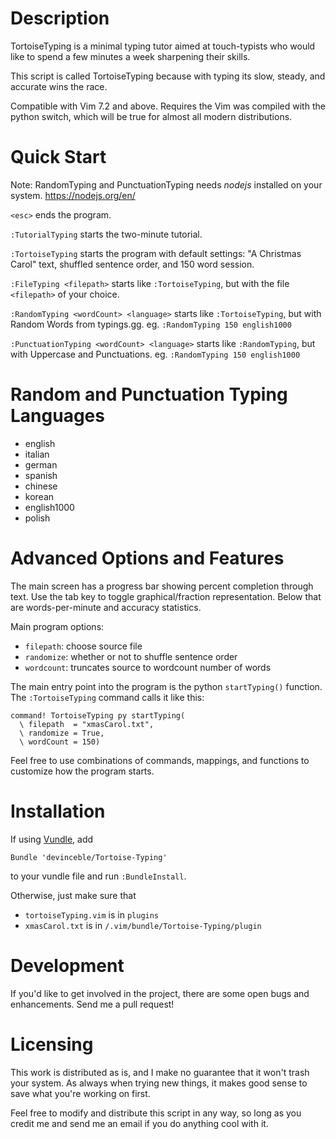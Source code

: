 # Description

TortoiseTyping is a minimal typing tutor aimed at touch-typists who would like to spend a few minutes a week sharpening their skills.

This script is called TortoiseTyping because with typing its slow, steady, and accurate wins the race.

Compatible with Vim 7.2 and above.  Requires the Vim was compiled with the python switch, which will be true for almost all modern distributions.

# Quick Start

Note: RandomTyping and PunctuationTyping needs *nodejs* installed on your system. https://nodejs.org/en/

`<esc>` ends the program.

`:TutorialTyping` starts the two-minute tutorial.

`:TortoiseTyping` starts the program with default settings: "A Christmas Carol" text, shuffled sentence order, and 150 word session.

`:FileTyping <filepath>` starts like `:TortoiseTyping`, but with the file `<filepath>` of your choice.

`:RandomTyping <wordCount> <language>` starts like `:TortoiseTyping`, but with Random Words from typings.gg.
eg. `:RandomTyping 150 english1000`

`:PunctuationTyping <wordCount> <language>` starts like `:RandomTyping`, but with Uppercase and Punctuations.
eg. `:RandomTyping 150 english1000`

# Random and Punctuation Typing Languages

- english
- italian
- german
- spanish
- chinese
- korean
- english1000
- polish

# Advanced Options and Features

The main screen has a progress bar showing percent completion through text.  Use the tab key to toggle graphical/fraction representation.  Below that are words-per-minute and accuracy statistics.

Main program options:

- `filepath`: choose source file
- `randomize`: whether or not to shuffle sentence order
- `wordcount`: truncates source to wordcount number of words

The main entry point into the program is the python `startTyping()` function.  The `:TortoiseTyping` command calls it like this:

```vim
command! TortoiseTyping py startTyping(
  \ filepath  = "xmasCarol.txt",
  \ randomize = True,
  \ wordCount = 150)
```

Feel free to use combinations of commands, mappings, and functions to customize how the program starts.

# Installation

If using [Vundle](https://github.com/gmarik/vundle/), add

    Bundle 'devinceble/Tortoise-Typing'

to your vundle file and run `:BundleInstall`.

Otherwise, just make sure that

- `tortoiseTyping.vim` is in `plugins`
- `xmasCarol.txt` is in `/.vim/bundle/Tortoise-Typing/plugin`

# Development

If you'd like to get involved in the project, there are some open bugs and enhancements. Send me a pull request!

# Licensing

This work is distributed as is, and I make no guarantee that it won't trash your system.  As always when trying new things, it makes good sense to save what you're working on first.

Feel free to modify and distribute this script in any way, so long as you credit me and send me an email if you do anything cool with it.
